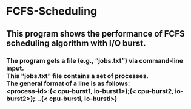 # FCFS-Scheduling
## This program shows the performance of FCFS scheduling algorithm with I/O burst.<br/>
### The program gets a file (e.g., “jobs.txt”) via command-line input.<br/>This "jobs.txt" file contains a set of processes.<br/>The general format of a line is as follows:<br/>\<process-id>:(< cpu-burst1, io-burst1>);(< cpu-burst2, io-burst2>);...(< cpu-bursti, io-bursti>)
